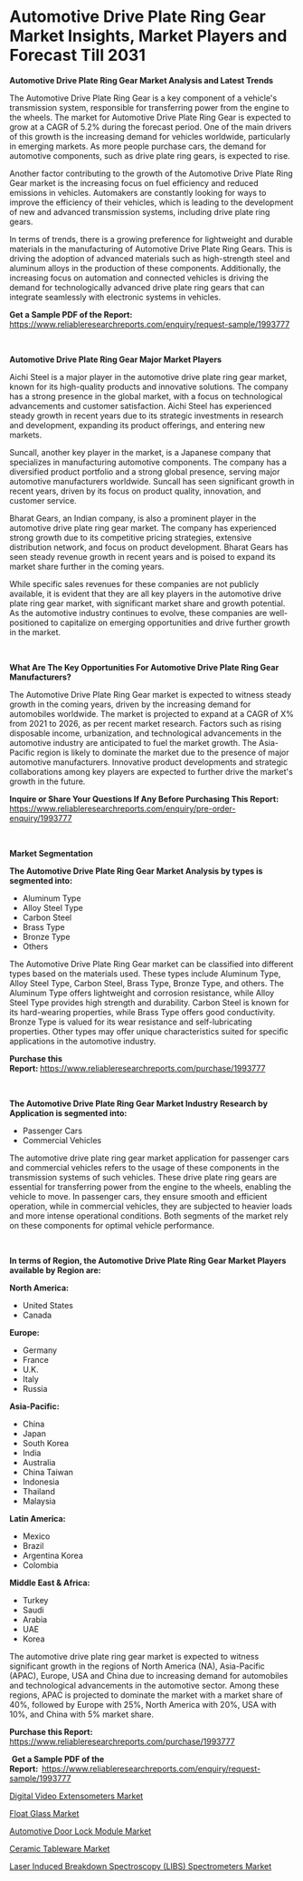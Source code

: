 <p><h1>Automotive Drive Plate Ring Gear Market Insights, Market Players and Forecast Till 2031</h1></p><p><strong>Automotive Drive Plate Ring Gear Market Analysis and Latest Trends</strong></p>
<p><p>The Automotive Drive Plate Ring Gear is a key component of a vehicle's transmission system, responsible for transferring power from the engine to the wheels. The market for Automotive Drive Plate Ring Gear is expected to grow at a CAGR of 5.2% during the forecast period. One of the main drivers of this growth is the increasing demand for vehicles worldwide, particularly in emerging markets. As more people purchase cars, the demand for automotive components, such as drive plate ring gears, is expected to rise.</p><p>Another factor contributing to the growth of the Automotive Drive Plate Ring Gear market is the increasing focus on fuel efficiency and reduced emissions in vehicles. Automakers are constantly looking for ways to improve the efficiency of their vehicles, which is leading to the development of new and advanced transmission systems, including drive plate ring gears.</p><p>In terms of trends, there is a growing preference for lightweight and durable materials in the manufacturing of Automotive Drive Plate Ring Gears. This is driving the adoption of advanced materials such as high-strength steel and aluminum alloys in the production of these components. Additionally, the increasing focus on automation and connected vehicles is driving the demand for technologically advanced drive plate ring gears that can integrate seamlessly with electronic systems in vehicles.</p></p>
<p><strong>Get a Sample PDF of the Report:&nbsp;</strong> <a href="https://www.reliableresearchreports.com/enquiry/request-sample/1993777">https://www.reliableresearchreports.com/enquiry/request-sample/1993777</a></p>
<p>&nbsp;</p>
<p><strong>Automotive Drive Plate Ring Gear Major Market Players</strong></p>
<p><p>Aichi Steel is a major player in the automotive drive plate ring gear market, known for its high-quality products and innovative solutions. The company has a strong presence in the global market, with a focus on technological advancements and customer satisfaction. Aichi Steel has experienced steady growth in recent years due to its strategic investments in research and development, expanding its product offerings, and entering new markets.</p><p>Suncall, another key player in the market, is a Japanese company that specializes in manufacturing automotive components. The company has a diversified product portfolio and a strong global presence, serving major automotive manufacturers worldwide. Suncall has seen significant growth in recent years, driven by its focus on product quality, innovation, and customer service.</p><p>Bharat Gears, an Indian company, is also a prominent player in the automotive drive plate ring gear market. The company has experienced strong growth due to its competitive pricing strategies, extensive distribution network, and focus on product development. Bharat Gears has seen steady revenue growth in recent years and is poised to expand its market share further in the coming years.</p><p>While specific sales revenues for these companies are not publicly available, it is evident that they are all key players in the automotive drive plate ring gear market, with significant market share and growth potential. As the automotive industry continues to evolve, these companies are well-positioned to capitalize on emerging opportunities and drive further growth in the market.</p></p>
<p>&nbsp;</p>
<p><strong>What Are The Key Opportunities For Automotive Drive Plate Ring Gear Manufacturers?</strong></p>
<p><p>The Automotive Drive Plate Ring Gear market is expected to witness steady growth in the coming years, driven by the increasing demand for automobiles worldwide. The market is projected to expand at a CAGR of X% from 2021 to 2026, as per recent market research. Factors such as rising disposable income, urbanization, and technological advancements in the automotive industry are anticipated to fuel the market growth. The Asia-Pacific region is likely to dominate the market due to the presence of major automotive manufacturers. Innovative product developments and strategic collaborations among key players are expected to further drive the market's growth in the future.</p></p>
<p><strong>Inquire or Share Your Questions If Any Before Purchasing This Report:</strong> <a href="https://www.reliableresearchreports.com/enquiry/pre-order-enquiry/1993777">https://www.reliableresearchreports.com/enquiry/pre-order-enquiry/1993777</a></p>
<p>&nbsp;</p>
<p><strong>Market Segmentation</strong></p>
<p><strong>The Automotive Drive Plate Ring Gear Market Analysis by types is segmented into:</strong></p>
<p><ul><li>Aluminum Type</li><li>Alloy Steel Type</li><li>Carbon Steel</li><li>Brass Type</li><li>Bronze Type</li><li>Others</li></ul></p>
<p><p>The Automotive Drive Plate Ring Gear market can be classified into different types based on the materials used. These types include Aluminum Type, Alloy Steel Type, Carbon Steel, Brass Type, Bronze Type, and others. The Aluminum Type offers lightweight and corrosion resistance, while Alloy Steel Type provides high strength and durability. Carbon Steel is known for its hard-wearing properties, while Brass Type offers good conductivity. Bronze Type is valued for its wear resistance and self-lubricating properties. Other types may offer unique characteristics suited for specific applications in the automotive industry.</p></p>
<p><strong>Purchase this Report:&nbsp;</strong><a href="https://www.reliableresearchreports.com/purchase/1993777">https://www.reliableresearchreports.com/purchase/1993777</a></p>
<p>&nbsp;</p>
<p><strong>The Automotive Drive Plate Ring Gear Market Industry Research by Application is segmented into:</strong></p>
<p><ul><li>Passenger Cars</li><li>Commercial Vehicles</li></ul></p>
<p><p>The automotive drive plate ring gear market application for passenger cars and commercial vehicles refers to the usage of these components in the transmission systems of such vehicles. These drive plate ring gears are essential for transferring power from the engine to the wheels, enabling the vehicle to move. In passenger cars, they ensure smooth and efficient operation, while in commercial vehicles, they are subjected to heavier loads and more intense operational conditions. Both segments of the market rely on these components for optimal vehicle performance.</p></p>
<p>&nbsp;</p>
<p><strong>In terms of Region, the Automotive Drive Plate Ring Gear Market Players available by Region are:</strong></p>
<p>
    <p> <strong> North America: </strong>
        <ul>
            <li>United States</li>
            <li>Canada</li>
        </ul>
        </p> 
    <p> <strong> Europe: </strong>
        <ul>
            <li>Germany</li>
            <li>France</li>
            <li>U.K.</li>
            <li>Italy</li>
            <li>Russia</li>
        </ul>
        </p> 
    <p> <strong> Asia-Pacific: </strong>
        <ul>
            <li>China</li>
            <li>Japan</li>
            <li>South Korea</li>
            <li>India</li>
            <li>Australia</li>
            <li>China Taiwan</li>
            <li>Indonesia</li>
            <li>Thailand</li>
            <li>Malaysia</li>
        </ul>
        </p> 
    <p> <strong> Latin America: </strong>
        <ul>
            <li>Mexico</li>
            <li>Brazil</li>
            <li>Argentina Korea</li>
            <li>Colombia</li>
        </ul>
        </p> 
    <p> <strong> Middle East & Africa: </strong>
        <ul>
            <li>Turkey</li>
            <li>Saudi</li>
            <li>Arabia</li>
            <li>UAE</li>
            <li>Korea</li>
        </ul>
    </p>
    </p>
<p><p>The automotive drive plate ring gear market is expected to witness significant growth in the regions of North America (NA), Asia-Pacific (APAC), Europe, USA and China due to increasing demand for automobiles and technological advancements in the automotive sector. Among these regions, APAC is projected to dominate the market with a market share of 40%, followed by Europe with 25%, North America with 20%, USA with 10%, and China with 5% market share.</p></p>
<p><strong>Purchase this Report: </strong><a href="https://www.reliableresearchreports.com/purchase/1993777">https://www.reliableresearchreports.com/purchase/1993777</a></p>
<p>&nbsp;<strong>Get a Sample PDF of the Report:&nbsp;&nbsp;</strong><a href="https://www.reliableresearchreports.com/enquiry/request-sample/1993777">https://www.reliableresearchreports.com/enquiry/request-sample/1993777</a></p>
<p><strong></strong></p>
<p><p><a href="https://cat-emmental-94b.notion.site/Digital-Video-Extensometers-Market-Centers-on-Aspects-such-as-Market-Growth-Market-Share-Market-Op-bb651171705942d18b16e12a13cb8f56">Digital Video Extensometers Market</a></p><p><a href="https://view.publitas.com/reportprime-1/float-glass-market-research-report-forecasted-for-period-from-2024-2031-by-market-type-market-application-and-region/">Float Glass Market</a></p><p><a href="https://github.com/ruddyyedelwadw/Market-Research-Report-List-1/blob/main/automotive-door-lock-module-market.md">Automotive Door Lock Module Market</a></p><p><a href="https://view.publitas.com/reportprime-1/ceramic-tableware-market-centers-on-aspects-such-as-market-growth-market-share-market-opportunity-and-projected-forecasts-spanning-from-2024-to-2031/">Ceramic Tableware Market</a></p><p><a href="https://silk-columnist-571.notion.site/Laser-Induced-Breakdown-Spectroscopy-LIBS-Spectrometers-Market-with-the-goal-of-estimating-the-mar-25b1277239e9498080a8b69acedef22e">Laser Induced Breakdown Spectroscopy (LIBS) Spectrometers Market</a></p></p>
